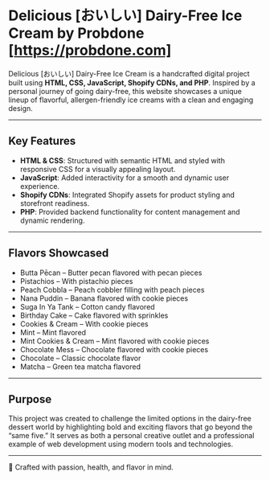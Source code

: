 # Delicious [おいしい] Dairy-Free Ice Cream by Probdone [https://probdone.com]

Delicious [おいしい] Dairy-Free Ice Cream is a handcrafted digital project built using **HTML, CSS, JavaScript, Shopify CDNs, and PHP**. Inspired by a personal journey of going dairy-free, this website showcases a unique lineup of flavorful, allergen-friendly ice creams with a clean and engaging design.  

---

## Key Features  

- **HTML & CSS**: Structured with semantic HTML and styled with responsive CSS for a visually appealing layout.
- **JavaScript**: Added interactivity for a smooth and dynamic user experience.
- **Shopify CDNs**: Integrated Shopify assets for product styling and storefront readiness.
- **PHP**: Provided backend functionality for content management and dynamic rendering.

---

## Flavors Showcased  

- Butta Pēcan – Butter pecan flavored with pecan pieces  
- Pistachios – With pistachio pieces  
- Peach Cobbla – Peach cobbler filling with peach pieces  
- Nana Puddin – Banana flavored with cookie pieces  
- Suga In Ya Tank – Cotton candy flavored  
- Birthday Cake – Cake flavored with sprinkles  
- Cookies & Cream – With cookie pieces  
- Mint – Mint flavored  
- Mint Cookies & Cream – Mint flavored with cookie pieces  
- Chocolate Mess – Chocolate flavored with cookie pieces  
- Chocolate – Classic chocolate flavor  
- Matcha – Green tea matcha flavored  

---

## Purpose  

This project was created to challenge the limited options in the dairy-free dessert world by highlighting bold and exciting flavors that go beyond the “same five.” It serves as both a personal creative outlet and a professional example of web development using modern tools and technologies.  

---

🍨 Crafted with passion, health, and flavor in mind.  

